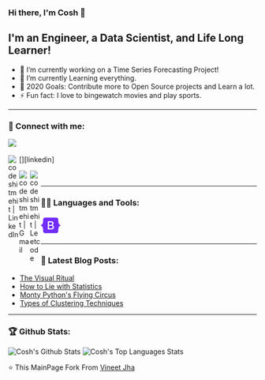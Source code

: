 ### Hi there, I'm Cosh 👋


## I'm an Engineer, a Data Scientist, and Life Long Learner!
- 🔭 I’m currently working on a Time Series Forecasting Project!
- 🌱 I’m currently Learning everything.
- 🥅 2020 Goals: Contribute more to Open Source projects and Learn a lot.
- ⚡ Fun fact: I love to bingewatch movies and play sports.

---


### 🤝 Connect with me:
![](https://komarev.com/ghpvc/?username=codeshitmeshit&color=7957d5)

[<img align="left" alt="codeshitmehit | LinkedIn" width="22px" src="https://cdn.jsdelivr.net/npm/simple-icons@v3/icons/linkedin.svg"/>][linkedin]

[<img align="left" alt="codeshitmehit | Gmail" width="22px" src="https://cdn.jsdelivr.net/npm/simple-icons@v3/icons/gmail.svg"/>][gmail]

[<img align="left" alt="codeshitmehit | Leetcode" width="22px" src="https://cdn.jsdelivr.net/npm/simple-icons@v3/icons/leetcode.svg"/>][leetcode]

<br>

---

### 👨‍💻 Languages and Tools:
<code><img height="40" src="https://raw.githubusercontent.com/devicons/devicon/master/icons/bootstrap/bootstrap-plain.svg"></code>
<br>

---

### 📘 Latest Blog Posts:
- [The Visual Ritual](https://spotle.ai/feeddetails/THE-VISUAL-RITUAL-/7563)
- [How to Lie with Statistics](https://spotle.ai/feeddetails/How-To-Lie-With-Statistics/7452)
- [Monty Python's Flying Circus](https://spotle.ai/feeddetails/Monty-Python-s-Flying-Circus/4178)
- [Types of Clustering Techniques](https://spotle.ai/feeddetails/TYPES-OF-CLUSTERING-TECHNIQUES/3390)

---

### 🏆 Github Stats:

<img alt="Cosh's Github Stats" src="https://github-readme-stats.jha-vineet69.vercel.app/api?username=codeshitmeshit&hide=stars&show_icons=true&hide_border=true&theme=buefy" width="500"/>

<img alt="Cosh's Top Languages Stats" src="https://github-readme-stats.vercel.app/api/top-langs/?username=codeshitmeshit&hide=smalltalk&theme=buefy&layout=compact&hide_border=true" width="500"/>


[gmail]: mailto:codeshitmeshit@gmail.com
[leetcode]: https://leetcode.cn/codeshitmeshit/

⭐️ This MainPage Fork From [Vineet Jha](https://github.com/jha-vineet69)
